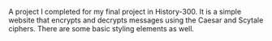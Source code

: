 A project I completed for my final project in History-300. It is a simple website that encrypts and decrypts messages using the Caesar and Scytale ciphers. There are some basic styling elements as well.
